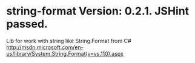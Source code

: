 string-format Version: 0.2.1.
JSHint passed.
=============

Lib for work with string like String.Format from C#
http://msdn.microsoft.com/en-us/library/System.String.Format(v=vs.110).aspx
